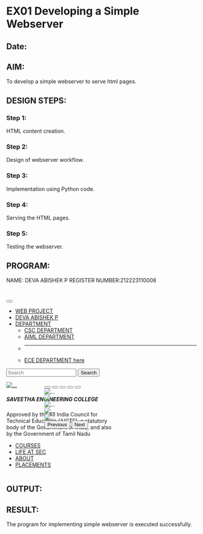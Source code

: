 # EX01 Developing a Simple Webserver
## Date:

## AIM:
To develop a simple webserver to serve html pages.

## DESIGN STEPS:
### Step 1: 
HTML content creation.

### Step 2:
Design of webserver workflow.

### Step 3:
Implementation using Python code.

### Step 4:
Serving the HTML pages.

### Step 5:
Testing the webserver.

## PROGRAM:
NAME: DEVA ABISHEK P
REGISTER NUMBER:212223110008
<!DOCTYPE html>
<html lang="en">
<head>
    <meta charset="UTF-8">
    <meta name="viewport" content="width=device-width, initial-scale=1.0">
    <title>SLIDERS</title>
    <link href="https://cdn.jsdelivr.net/npm/bootstrap@5.3.3/dist/css/bootstrap.min.css" rel="stylesheet" integrity="sha384-QWTKZyjpPEjISv5WaRU9OFeRpok6YctnYmDr5pNlyT2bRjXh0JMhjY6hW+ALEwIH" crossorigin="anonymous">
    <style>
      .icon{
        color: #db53c0;
        font-size: 25px;
        padding:5px;
      }
      i:hover{
        color: rgba(30, 6, 246, 0.832);
      }
    </style>
    <link rel="stylesheet" href="https://cdn.jsdelivr.net/npm/bootstrap-icons@1.11.3/font/bootstrap-icons.min.css">
</head>
<body>
  <div class="row border border-3" >
    <div class="col-5" >
      <i class="bi bi-whatsapp icon hove"></i>
      <i class="bi bi-facebook icon hover"></i>
      <i class="bi bi-twitter icon hover"></i>
      <i class="bi bi-linkedin icon hover"></i>
      <i class="bi bi-instagram icon hover"></i>
      <i class="bi bi-youtube icon hover"></i>
    </div>
    <div class="col-4" >
      <nav class="navbar navbar-expand-lg bg-body-tertiary">
        <div class="container-fluid">
          <button class="navbar-toggler" type="button" data-bs-toggle="collapse" data-bs-target="#navbarSupportedContent" aria-controls="navbarSupportedContent" aria-expanded="false" aria-label="Toggle navigation">
            <span class="navbar-toggler-icon"></span>
          </button>
          <div class="collapse navbar-collapse" id="navbarSupportedContent" >
            <ul class="navbar-nav me-auto mb-2 mb-lg-0">
              <li class="nav-item ">
                <a class="nav-link active" aria-current="page " href="#">WEB PROJECT</a>
              </li>
              <li class="nav-item">
                <a class="nav-link" href="#">DEVA ABISHEK P</a>
              </li>
              <li class="nav-item dropdown">
                <a class="nav-link dropdown-toggle" href="#" role="button" data-bs-toggle="dropdown" aria-expanded="false">
                  DEPARTMENT
                </a>
                <ul class="dropdown-menu">
                  <li><a class="dropdown-item" href="#">CSC DEPARTMENT</a></li>
                  <li><a class="dropdown-item" href="#">AIML DEPARTMENT</a></li>
                  <li><hr class="dropdown-divider"></li>
                  <li><a class="dropdown-item" href="#">ECE DEPARTMENT here</a></li>
                </ul>
              </li>
            </ul>
          </div>
        </div>
      </nav>
    </div>
    <div class="col-3" >
      <form class="d-flex" role="search">
        <input class="form-control me-2" type="search" placeholder="Search" aria-label="Search">
        <button class="btn btn-outline-success" type="submit">Search</button>
      </form>
    </div>
  </div>
  <div style="display: flex;">
        <div style="width: 20%;">
            <div class="card" style="width: 18rem;">
                <a href="https://www.saveetha.ac.in"><img src="SEC L.jpg" class="card-img-top" alt="..."></a>
                <div class="card-body">
                  <h5 class="card-title">SAVEETHA ENGINEERING COLLEGE</h5>
                  <p class="card-text">
                    Approved by the All India Council for Technical Education (AICTE), a statutory body of the Government of India, and also by the Government of Tamil Nadu</p>
                </div>
                <ul class="list-group list-group-flush">
                  <li class="list-group-item"><a href="https://saveetha.ac.in/index.php/admissions/courses-offered">COURSES</a></li>
                  <li class="list-group-item"><a href="https://www.saveetha.ac.in/index.php/life-at-sec/student-life">LIFE AT SEC</a></li>
                  <li class="list-group-item"><a href="https://www.saveetha.ac.in/index.php/about/about-sec">ABOUT</a></li>
                  <li class="list-group-item"><a href="https://www.saveetha.ac.in/index.php/placements/overview">PLACEMENTS</a></li>
                </ul>
              </div></div>
        <div style="width: 80%;">
            <div id="carouselExampleIndicators" class="carousel slide" data-bs-ride="carousel">
                <div class="carousel-indicators">
                  <button type="button" data-bs-target="#carouselExampleIndicators" data-bs-slide-to="0" class="active" aria-current="true" aria-label="Slide 1"></button>
                  <button type="button" data-bs-target="#carouselExampleIndicators" data-bs-slide-to="1" aria-label="Slide 2"></button>
                  <button type="button" data-bs-target="#carouselExampleIndicators" data-bs-slide-to="2" aria-label="Slide 3"></button>
                  <button type="button" data-bs-target="#carouselExampleIndicators" data-bs-slide-to="3" aria-label="Slide 4"></button>
                  <button type="button" data-bs-target="#carouselExampleIndicators" data-bs-slide-to="4" aria-label="Slide 5"></button>
                </div>
                <div class="carousel-inner">
                  <div class="carousel-item active">
                    <img src="SEC 1.jpg" class="d-block w-100" alt="...">
                  </div>
                  <div class="carousel-item">
                    <img src="SEC 2.jpg" class="d-block w-100" alt="...">
                  </div>
                  <div class="carousel-item">
                    <img src="SEC 3.jpg" class="d-block w-100" alt="...">
                  </div>
                  <div class="carousel-item active">
                    <img src="SEC 4.jpg" class="d-block w-100" alt="...">
                  </div>
                  <div class="carousel-item active">
                    <img src="SEC 4.jpg" class="d-block w-100" alt="...">
                  </div>
                </div>
                <button class="carousel-control-prev" type="button" data-bs-target="#carouselExampleIndicators" data-bs-slide="prev">
                  <span class="carousel-control-prev-icon" aria-hidden="true"></span>
                  <span class="visually-hidden">Previous</span>
                </button>
                <button class="carousel-control-next" type="button" data-bs-target="#carouselExampleIndicators" data-bs-slide="next">
                  <span class="carousel-control-next-icon" aria-hidden="true"></span>
                  <span class="visually-hidden">Next</span>
                </button>
              </div>
        </div>
    </div>
    <script src="https://cdn.jsdelivr.net/npm/bootstrap@5.3.3/dist/js/bootstrap.bundle.min.js" integrity="sha384-YvpcrYf0tY3lHB60NNkmXc5s9fDVZLESaAA55NDzOxhy9GkcIdslK1eN7N6jIeHz" crossorigin="anonymous"></script>
</body>
</html>


## OUTPUT:


## RESULT:
The program for implementing simple webserver is executed successfully.

